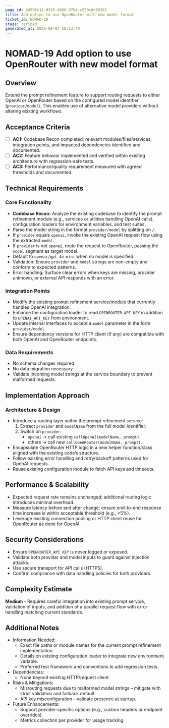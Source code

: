 ```yaml
---
page_id: 2450fc11-d335-8066-9794-c550c4d501b1
title: Add option to use OpenRouter with new model format
ticket_id: NOMAD-19
stage: refined
generated_at: 2025-08-04 10:13:49
---
```


# NOMAD-19 Add option to use OpenRouter with new model format

## Overview
Extend the prompt refinement feature to support routing requests to either OpenAI or OpenRouter based on the configured model identifier (`provider/model`). This enables use of alternative model providers without altering existing workflows.

## Acceptance Criteria
- [ ] **AC1:** Codebase Recon completed; relevant modules/files/services, integration points, and impacted dependencies identified and documented.
- [ ] **AC2:** Feature behavior implemented and verified within existing architecture with regression-safe tests.
- [ ] **AC3:** Performance/quality requirement measured with agreed thresholds and documented.

## Technical Requirements

### Core Functionality
- **Codebase Recon:** Analyze the existing codebase to identify the prompt refinement module (e.g., services or utilities handling OpenAI calls), configuration loaders for environment variables, and test suites.
- Parse the model string in the format `provider/model` by splitting on `/`.
- If `provider` equals `openai`, invoke the existing OpenAI request flow using the extracted `model`.
- If `provider` is not `openai`, route the request to OpenRouter, passing the `model` segment as target model.
- Default to `openai/gpt-4o-mini` when no model is specified.
- Validation: Ensure `provider` and `model` strings are non-empty and conform to expected patterns.
- Error handling: Surface clear errors when keys are missing, provider unknown, or external API responds with an error.

### Integration Points
- Modify the existing prompt refinement service/module that currently handles OpenAI integration.
- Enhance the configuration loader to read `OPENROUTER_API_KEY` in addition to `OPENAI_API_KEY` from environment.
- Update internal interfaces to accept a `model` parameter in the form `provider/model`.
- Ensure dependency versions for HTTP client (if any) are compatible with both OpenAI and OpenRouter endpoints.

### Data Requirements
- No schema changes required.
- No data migration necessary.
- Validate incoming model strings at the service boundary to prevent malformed requests.

## Implementation Approach

### Architecture & Design
- Introduce a routing layer within the prompt refinement service:
  1. Extract `provider` and `modelName` from the full model identifier.
  2. Switch on `provider`:
     - `openai` → call existing `callOpenAI(modelName, prompt)`.
     - others → call new `callOpenRouter(modelName, prompt)`.
- Encapsulate OpenRouter HTTP logic in a new helper function/class aligned with the existing code’s structure.
- Follow existing error handling and retry/backoff patterns used for OpenAI requests.
- Reuse existing configuration module to fetch API keys and timeouts.

## Performance & Scalability
- Expected request rate remains unchanged; additional routing logic introduces minimal overhead.
- Measure latency before and after change; ensure end-to-end response time increase is within acceptable threshold (e.g., <5%).
- Leverage existing connection pooling or HTTP client reuse for OpenRouter as done for OpenAI.

## Security Considerations
- Ensure `OPENROUTER_API_KEY` is never logged or exposed.
- Validate both provider and model inputs to guard against injection attacks.
- Use secure transport for API calls (HTTPS).
- Confirm compliance with data handling policies for both providers.

## Complexity Estimate
**Medium** - Requires careful integration into existing prompt service, validation of inputs, and addition of a parallel request flow with error handling matching current standards.

## Additional Notes
- Information Needed:
  - Exact file paths or module names for the current prompt refinement implementation.
  - Details on existing configuration loader to integrate new environment variable.
  - Preferred test framework and conventions to add regression tests.
- Dependencies:
  - None beyond existing HTTP/request client.
- Risks & Mitigations:
  - Misrouting requests due to malformed model strings – mitigate with strict validation and fallback default.
  - API key misconfiguration – validate presence at startup.
- Future Enhancements:
  - Support provider-specific options (e.g., custom headers or endpoint overrides).
  - Metrics collection per provider for usage tracking.
